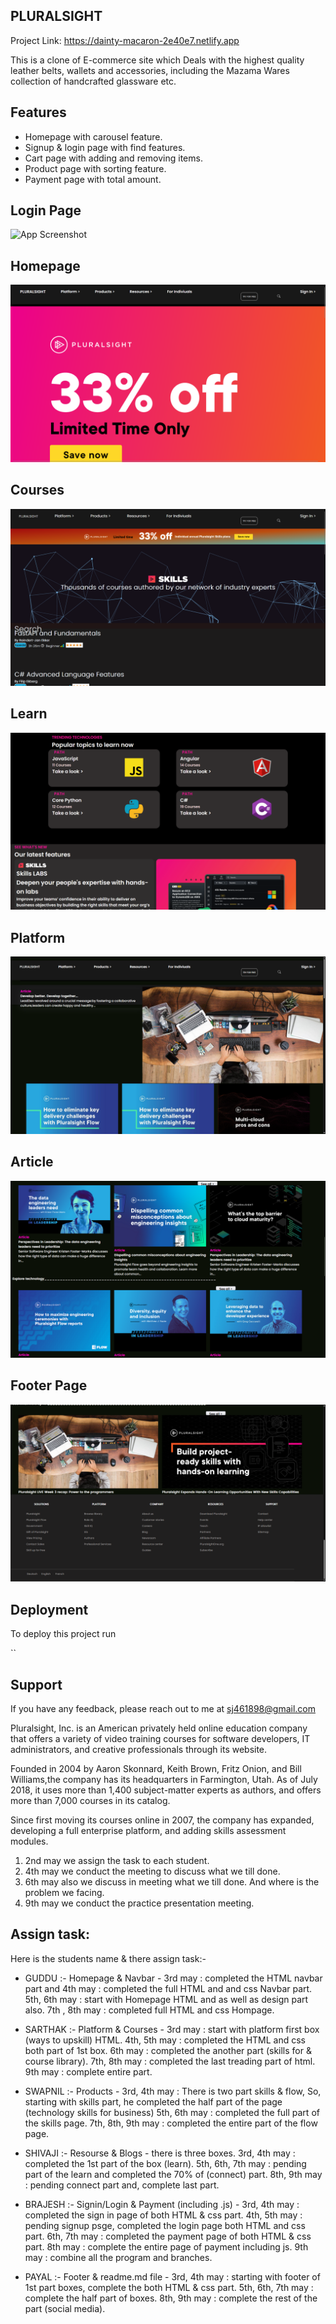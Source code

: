 ## PLURALSIGHT ##
Project Link:  https://dainty-macaron-2e40e7.netlify.app


This is a clone of E-commerce site which Deals with the highest quality leather belts, wallets and accessories,
including the Mazama Wares collection of handcrafted glassware etc.


## Features

- Homepage with carousel feature.
- Signup & login page with find features.
- Cart page with adding and removing items.
- Product page with sorting feature.
- Payment page with total amount.

## Login Page

![App Screenshot](https://images.hindustantimes.com/img/2021/10/21/1600x900/Shah_Rukh_Khan_1634808265211_1634808265334.jpg)

## Homepage

![App Screenshot](./assets/Screenshot%20(1624).png)
## Courses

![App Screenshot](./assets/Screenshot%20(1626).png)


## Learn

![App Screenshot](./assets/Screenshot%20(1625).png)



## Platform

![App Screenshot](./assets/Screenshot%20(1628).png)

## Article

![App Screenshot](./assets/Screenshot%20(1629).png)



## Footer Page

![App Screenshot](./assets/Screenshot%20(1627).png)
## Deployment

To deploy this project run

``


## Support

If you have any feedback, please reach out to me at sj461898@gmail.com




Pluralsight, Inc. is an American privately held online education company that offers a variety of video training courses for software developers, IT administrators, and creative professionals through its website.

Founded in 2004 by Aaron Skonnard, Keith Brown, Fritz Onion, and Bill Williams,the company has its headquarters in Farmington, Utah. As of July 2018, it uses more than 1,400 subject-matter experts as authors, and offers more than 7,000 courses in its catalog.

Since first moving its courses online in 2007, the company has expanded, developing a full enterprise platform, and adding skills assessment modules.



1. 2nd may we assign the task to each student.
2. 4th may we conduct the meeting to discuss what we till done.
3. 6th may also we discuss in meeting what we till done. And where is the problem we facing.
4. 9th may we conduct the practice presentation meeting. 



## Assign task:
Here is the students name & there assign task:-

- GUDDU :- Homepage & Navbar -
                              3rd may : completed the HTML navbar part and 
                              4th may : completed the full HTML and and css Navbar part.
                              5th, 6th may : start with Homepage HTML and as well as design part also.
                              7th , 8th may : completed full HTML and css Hompage.
        
- SARTHAK :- Platform & Courses - 
                              3rd may : start with platform first box (ways to upskill) HTML.
                              4th, 5th may : completed the HTML and css both part of 1st box.
                              6th may : completed the another part (skills for & course library).
                              7th, 8th may : completed the last treading part of html.
                              9th may : complete entire part.

- SWAPNIL :- Products - 
                        3rd, 4th may : There is two part skills & flow, So, starting with skills part,
                                       he completed the half part of the page (technology skills for business)
                        5th, 6th may : completed the full part of the skills page.
                        7th, 8th, 9th may : completed the entire part of the flow page.

- SHIVAJI :- Resourse & Blogs -
                              there is three boxes.
                              3rd, 4th may : completed the 1st part of the box (learn).
                              5th, 6th, 7th may : pending part of the learn and
                                                  completed the 70% of (connect) part.
                              8th, 9th may : pending connect part and, complete last part.
                                    
- BRAJESH :- Signin/Login & Payment (including .js) - 
                                                    3rd, 4th may : completed the sign in page of both HTML & css part.
                                                    4th, 5th may : pending signup psge,
                                                                   completed the login page both HTML and css part.
                                                    6th, 7th may : completed the payment page of both HTML & css part.
                                                    8th may : complete the entire page of payment including js.
                                                    9th may : combine all the program and branches.

- PAYAL :- Footer & readme.md file - 
                                   3rd, 4th may : starting with footer of 1st part boxes,
                                                  complete the both HTML & css part.
                                   5th, 6th, 7th may : complete the half part of boxes.
                                   8th, 9th may : complete the rest of the part (social media).
                                
                           

